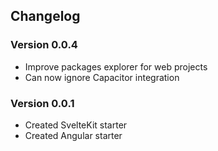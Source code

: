 ## Changelog

### Version 0.0.4

- Improve packages explorer for web projects
- Can now ignore Capacitor integration

### Version 0.0.1

- Created SvelteKit starter
- Created Angular starter
